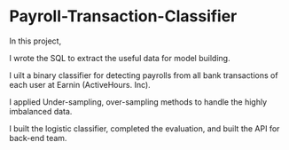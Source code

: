 # Payroll-Transaction-Classifier
In this project, 

I wrote the SQL to extract the useful data for model building.

I uilt a binary classifier for detecting payrolls from all bank transactions of each user at Earnin (ActiveHours. Inc).

I applied Under-sampling, over-sampling methods to handle the highly imbalanced data.

I built the logistic classifier, completed the evaluation, and built the API for back-end team.  
